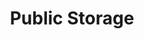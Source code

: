 ---
title: "Public Storage"
url: /charlotte/public-storage-north-sharon-amity-road-2/
shop: storage rental
---
